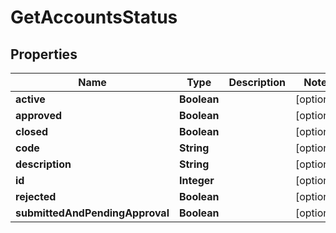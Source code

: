 

# GetAccountsStatus


## Properties

| Name | Type | Description | Notes |
|------------ | ------------- | ------------- | -------------|
|**active** | **Boolean** |  |  [optional] |
|**approved** | **Boolean** |  |  [optional] |
|**closed** | **Boolean** |  |  [optional] |
|**code** | **String** |  |  [optional] |
|**description** | **String** |  |  [optional] |
|**id** | **Integer** |  |  [optional] |
|**rejected** | **Boolean** |  |  [optional] |
|**submittedAndPendingApproval** | **Boolean** |  |  [optional] |



